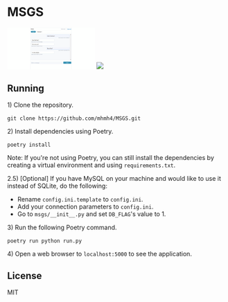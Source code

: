 # MSGS

<div>
  <img src="images/screenshot.png" width="40%">
  <img src="images/er.png" width="51%">
</div>

## Running

1\) Clone the repository.
```
git clone https://github.com/mhmh4/MSGS.git
```

2\) Install dependencies using Poetry.

```
poetry install
```

Note: If you're not using Poetry, you can still install the dependencies by creating a virtual environment and using `requirements.txt`.

2.5\) [Optional] If you have MySQL on your machine and would like to use it instead of SQLite, do the following:
- Rename `config.ini.template` to `config.ini`.
- Add your connection parameters to `config.ini`.
- Go to `msgs/__init__.py` and set `DB_FLAG`'s value to 1.

3\) Run the following Poetry command.
```
poetry run python run.py
```

4\) Open a web browser to `localhost:5000` to see the application.

## License

MIT
